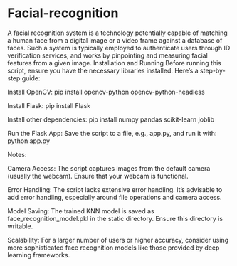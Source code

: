 # Facial-recognition
A facial recognition system is a technology potentially capable of matching a human face from a digital image or a video frame against a database of faces. Such a system is typically employed to authenticate users through ID verification services, and works by pinpointing and measuring facial features from a given image.
Installation and Running
Before running this script, ensure you have the necessary libraries installed. Here’s a step-by-step guide:

Install OpenCV:
pip install opencv-python opencv-python-headless


Install Flask:
pip install Flask

Install other dependencies:
pip install numpy pandas scikit-learn joblib

Run the Flask App:
Save the script to a file, e.g., app.py, and run it with:
python app.py

Notes:

Camera Access: The script captures images from the default camera (usually the webcam). Ensure that your webcam is functional.

Error Handling: The script lacks extensive error handling. It’s advisable to add error handling, especially around file operations and camera access.

Model Saving: The trained KNN model is saved as face_recognition_model.pkl in the static directory. Ensure this directory is writable.

Scalability: For a larger number of users or higher accuracy, consider using more sophisticated face recognition models like those provided by deep learning frameworks.
